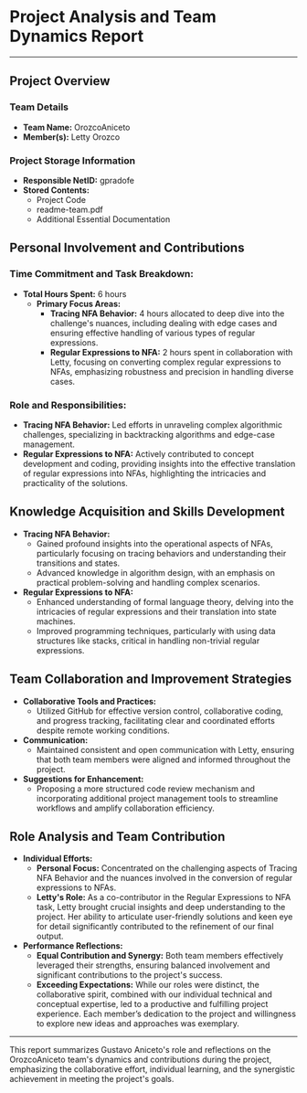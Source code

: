 # Project Analysis and Team Dynamics Report

---

## Project Overview

### Team Details

- **Team Name:** OrozcoAniceto
- **Member(s):** Letty Orozco

### Project Storage Information

- **Responsible NetID:** gpradofe
- **Stored Contents:**
  - Project Code
  - readme-team.pdf
  - Additional Essential Documentation

## Personal Involvement and Contributions

### Time Commitment and Task Breakdown:

- **Total Hours Spent:** 6 hours
  - **Primary Focus Areas:**
    - **Tracing NFA Behavior:** 4 hours allocated to deep dive into the challenge's nuances, including dealing with edge cases and ensuring effective handling of various types of regular expressions.
    - **Regular Expressions to NFA:** 2 hours spent in collaboration with Letty, focusing on converting complex regular expressions to NFAs, emphasizing robustness and precision in handling diverse cases.

### Role and Responsibilities:

- **Tracing NFA Behavior:** Led efforts in unraveling complex algorithmic challenges, specializing in backtracking algorithms and edge-case management.
- **Regular Expressions to NFA:** Actively contributed to concept development and coding, providing insights into the effective translation of regular expressions into NFAs, highlighting the intricacies and practicality of the solutions.

## Knowledge Acquisition and Skills Development

- **Tracing NFA Behavior:**
  - Gained profound insights into the operational aspects of NFAs, particularly focusing on tracing behaviors and understanding their transitions and states.
  - Advanced knowledge in algorithm design, with an emphasis on practical problem-solving and handling complex scenarios.
- **Regular Expressions to NFA:**
  - Enhanced understanding of formal language theory, delving into the intricacies of regular expressions and their translation into state machines.
  - Improved programming techniques, particularly with using data structures like stacks, critical in handling non-trivial regular expressions.

## Team Collaboration and Improvement Strategies

- **Collaborative Tools and Practices:**
  - Utilized GitHub for effective version control, collaborative coding, and progress tracking, facilitating clear and coordinated efforts despite remote working conditions.
- **Communication:**
  - Maintained consistent and open communication with Letty, ensuring that both team members were aligned and informed throughout the project.
- **Suggestions for Enhancement:**
  - Proposing a more structured code review mechanism and incorporating additional project management tools to streamline workflows and amplify collaboration efficiency.

## Role Analysis and Team Contribution

- **Individual Efforts:**
  - **Personal Focus:** Concentrated on the challenging aspects of Tracing NFA Behavior and the nuances involved in the conversion of regular expressions to NFAs.
  - **Letty's Role:** As a co-contributor in the Regular Expressions to NFA task, Letty brought crucial insights and deep understanding to the project. Her ability to articulate user-friendly solutions and keen eye for detail significantly contributed to the refinement of our final output.
- **Performance Reflections:**
  - **Equal Contribution and Synergy:** Both team members effectively leveraged their strengths, ensuring balanced involvement and significant contributions to the project's success.
  - **Exceeding Expectations:** While our roles were distinct, the collaborative spirit, combined with our individual technical and conceptual expertise, led to a productive and fulfilling project experience. Each member’s dedication to the project and willingness to explore new ideas and approaches was exemplary.

---

This report summarizes Gustavo Aniceto's role and reflections on the OrozcoAniceto team's dynamics and contributions during the project, emphasizing the collaborative effort, individual learning, and the synergistic achievement in meeting the project's goals.
